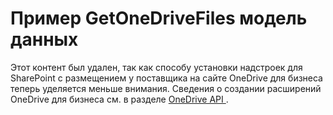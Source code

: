 
# Пример GetOneDriveFiles модель данных

Этот контент был удален, так как способу установки надстроек для SharePoint с размещением у поставщика на сайте OneDrive для бизнеса теперь уделяется меньше внимания. Сведения о создании расширений OneDrive для бизнеса см. в разделе  [OneDrive API ](https://dev.onedrive.com/ ).





